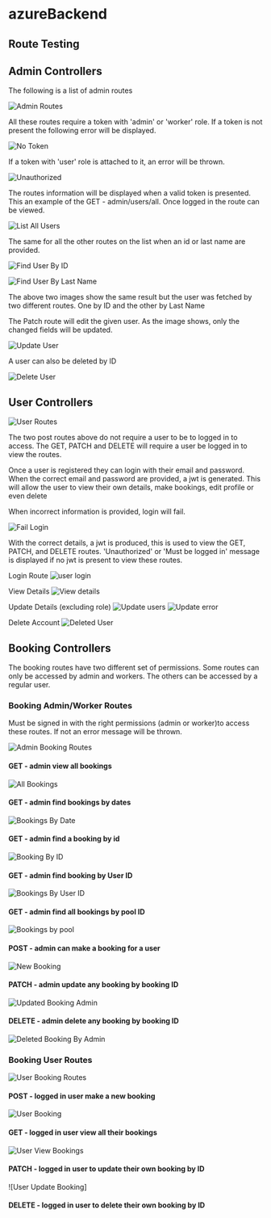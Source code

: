 # azureBackend


## Route Testing

## Admin Controllers

The following is a list of admin routes

![Admin Routes](./docImages/AdminList.png)

All these routes require a token with 'admin' or 'worker' role. If a token is not present the following error will  be  displayed.

![No Token](./docImages/NotSignedIn.png)

If a token with 'user' role is attached to it, an error will be thrown.

![Unauthorized](./docImages/unauthorized.png)

The routes information will be displayed when a valid token is presented. This an example of the GET - admin/users/all. Once logged in the route can be viewed.

![List All Users](./docImages/admin_user_all.png)

The same for all the other routes on the list when an id or last name are provided. 

![Find User By ID](./docImages/admin_user_id.png)

![Find User By Last Name](./docImages/admin_user_lastname.png)

The above two images show the same result but the user was fetched by two different routes. One by ID and the other by Last Name 

The Patch route will edit the given user. As the image shows, only the changed fields will be updated.

![Update User](./docImages/admin_user_patch.png)

A user can also be deleted by ID

![Delete User](./docImages/admin_user_delete.png)


## User Controllers

![User Routes](./docImages/users_routes.png)

The two post routes above do not require a user to be to logged in to access. The GET, PATCH and DELETE will require a user be logged in to view the routes.

Once a user is registered they can login with their email and password. When the correct email and password are provided, a jwt is generated. This will allow the user to view their own details, make bookings, edit profile or even delete

When incorrect information is provided, login will fail.

![Fail Login](./docImages/login_failed.png)

With the correct details, a jwt is produced, this is used to view the GET, PATCH, and DELETE routes. 'Unauthorized' or 'Must be logged in' message is displayed if no jwt is present to view these routes.

Login Route
![user login](./docImages/users_login.png)

View Details
![View details](./docImages/users_details.png)

Update Details (excluding role)
![Update users](./docImages/user_update.png)
![Update error](./docImages/update_error.png)

Delete Account
![Deleted User](./docImages/user_delete.png)

## Booking Controllers

The booking routes have two different set of permissions. Some routes can only be accessed by admin and workers. The others can be accessed by a regular user.

### Booking Admin/Worker Routes

Must be signed in with the right permissions (admin or worker)to access these routes. If not an error message will be thrown.

![Admin Booking Routes](./docImages/booking_admin_routes.png)

#### GET - admin view all bookings
![All Bookings](./docImages/admin_booking_all.png)

#### GET - admin find bookings by dates
![Bookings By Date](./docImages/admin_booking_date.png)

#### GET - admin find a booking by id
![Booking By ID](./docImages/booking_ID.png)

#### GET - admin find booking by User ID
![Bookings By User ID](./docImages/booking_UserID.png)

#### GET - admin find all bookings by pool ID
![Bookings by pool](./docImages/booking_by_pool.png)

#### POST - admin can make a booking for a user
![New Booking](./docImages/newBooking_admin.png)

#### PATCH - admin update any booking by booking ID
![Updated Booking Admin](./docImages/updated_admin_booking.png)

#### DELETE - admin delete any booking by booking ID
![Deleted Booking By Admin](./docImages/Booking_deleted_admin.png)



### Booking User Routes

![User Booking Routes](./docImages/booking_user_routes.png)

#### POST - logged in user make a new booking
![User Booking](./docImages/user_booking.png)

#### GET - logged in user view all their bookings
![User View Bookings](./docImages/user_view_all.png)

#### PATCH - logged in user to update their own booking by ID
![User Update Booking]

#### DELETE - logged in user to delete their own booking by ID
